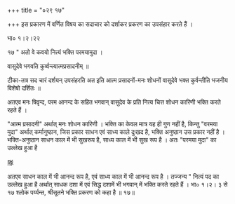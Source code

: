 +++
title = "०२९ १७"

+++
इस प्रकारण में वर्णित विषय का सदाचार को दर्शाकर प्रकरण का उपसंहार करते हैं । 

भा० १।२।२२ 

१७
" अतो वे कवयो नित्यं भक्ति परमयामुदा । 

वासुदेवे भगवति कुर्व्वन्त्यात्मप्रसादनीम् ॥ 

टीका-तत्र सद चारं दर्शयन् उपसंहरति अत इति आत्म प्रसादनों-मनः शोधनों वासुदेवे भक्त कुर्वन्तीति भजनीय विशेषो दर्शितः ॥ 

अतएव मनः षिवृन्द, परम आनन्द के सहित भगवान् वासुदेव के प्रति नित्य चित्त शोधन कारिणी भक्ति करते रहते हैं । 

"आत्म प्रसादनी" अर्थात् मनः शोधन कारिणी । भक्ति का केवल मात्र यह ही गुण नहीं है, किन्तु "वरमया मुदा" अर्थात् कर्मानुष्ठान, जिस प्रकार साधन एवं साध्य काले दुःखद है, भक्ति अनुष्ठान उस प्रकार नहीं है । भक्ति-अनुष्ठान साधन काल में भी सुखरूप है, साध्य काल में भी सुख रूप है । अतः "परमया मुदा" का उल्लेख हुआ है 

隊 

अतएव साधन काल में भी आनन्द रूप है, एवं साध्य काल में भी आनन्द रूप है । तज्जन्य " नित्यं पद का उल्लेख हुआ है अर्थात् साधक दशा में एवं सिद्ध दशामें भी भगवान् में भक्ति करते रहते हैं । भा० १।२। ३ से १७ श्लोक पर्य्यन्त, श्रीसूतने भक्ति प्रकरण को कहा है ॥ १७॥ 

